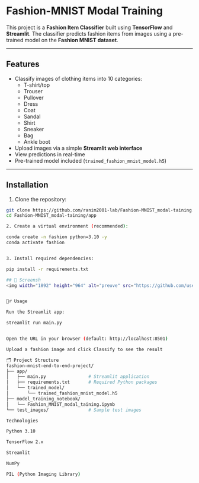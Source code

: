 # Fashion-MNIST Modal Training

This project is a **Fashion Item Classifier** built using **TensorFlow** and **Streamlit**. The classifier predicts fashion items from images using a pre-trained model on the **Fashion MNIST dataset**.

---

## Features

- Classify images of clothing items into 10 categories:
  - T-shirt/top
  - Trouser
  - Pullover
  - Dress
  - Coat
  - Sandal
  - Shirt
  - Sneaker
  - Bag
  - Ankle boot
- Upload images via a simple **Streamlit web interface**
- View predictions in real-time
- Pre-trained model included (`trained_fashion_mnist_model.h5`)

---

## Installation

1. Clone the repository:

```bash
git clone https://github.com/ranim2001-lab/Fashion-MNIST_modal-taining.git
cd Fashion-MNIST_modal-taining/app

2. Create a virtual environment (recommended):

conda create -n fashion python=3.10 -y
conda activate fashion


3. Install required dependencies:

pip install -r requirements.txt

## 📸 Screensh
<img width="1892" height="964" alt="preuve" src="https://github.com/user-attachments/assets/077231dd-b090-4fca-bbf1-67c6cd0abc88" />


🏃‍♂️ Usage

Run the Streamlit app:

streamlit run main.py


Open the URL in your browser (default: http://localhost:8501)

Upload a fashion image and click Classify to see the result

🗂 Project Structure
fashion-mnist-end-to-end-project/
├── app/
│   ├── main.py                # Streamlit application
│   ├── requirements.txt       # Required Python packages
│   └── trained_model/
│       └── trained_fashion_mnist_model.h5
├── model_training_notebook/
│   └── Fashion_MNIST_modal_taining.ipynb
└── test_images/               # Sample test images

Technologies

Python 3.10

TensorFlow 2.x

Streamlit

NumPy

PIL (Python Imaging Library)
